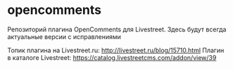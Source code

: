 opencomments
============

Репозиторий плагина OpenComments для Livestreet. Здесь будут всегда актуальные версии с исправлениями

Топик плагина на Livestreet.ru: http://livestreet.ru/blog/15710.html
Плагин в каталоге Livestreet: https://catalog.livestreetcms.com/addon/view/39
